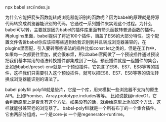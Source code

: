 npx babel src/index.js

为什么它能把箭头函数能转成浏览器能识别的函数呢？因为babel的原理就是将源代码转换成浏览器能识别的代码，它通过一系列插件来实现这个过程。为什么babel可以转，主要就是因为babel的插件库里面有箭头函数转普通函数的插件。再plugins里面，babel提供了将近100个插件，涵盖了ES6的大部分特性。这个配置文件告诉babel你应该把哪些遇到给我识别到并且转成浏览器兼容的，在plugins里面配，引入要转哪些语法的插件比如const let之类的，但是在工作中，如果每一次都要往里加，就会很麻烦，所以babel官网做了一个预设插件通过预设把我们基本常用的语法转换插件都集成到了一起。预设插件就是一组插件的集合，比如@babel/preset-env就是一个预设插件，它包含了ES6、ES7、ES8等等的插件，这样我们只需要引入这个预设插件，就可以把ES6、ES7、ES8等等的语法转换成浏览器能识别的语法了。

babel polyfill
polyfill就是垫片，它是一个库，用来模拟一些浏览器不支持的原生API。比如Promise、Array.prototype.includes等等。
比如说数组indexOf，它会判断原型上是否含有这个方法，如果没有的话，就会给原型上添加这个方法，这样就能够兼容老的浏览器了。
babel-polyfill就是一个所有布丁的一个集合插件。
它由两部分组成，一个是core-js 一个是regenerator-runtime。